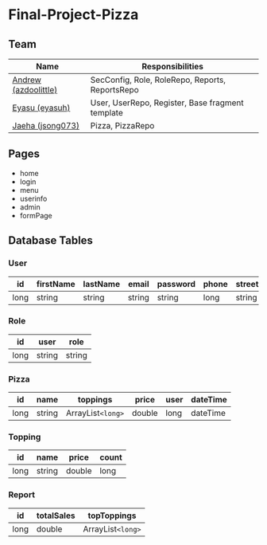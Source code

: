 # Final-Project-Pizza

## Team
| Name | Responsibilities |
|---|---|
| [Andrew (azdoolittle)](https://github.com/azdoolittle) | SecConfig, Role, RoleRepo, Reports, ReportsRepo |
| [Eyasu (eyasuh)](https://github.com/eyasuh) | User, UserRepo, Register, Base fragment template |
| [Jaeha (jsong073)](https://github.com/jsong073) | Pizza, PizzaRepo |
## Pages
- home
- login
- menu
- userinfo
- admin
- formPage

## Database Tables

### User
| id | firstName | lastName | email  | password | phone | street | city | zip | orders |
|---|---|---|---|---|---|---|---|---|---|
| long | string | string | string | string | long | string | string | long | long |

### Role
| id | user | role | 
|---|---|---|
| long | string | string |

### Pizza
| id | name | toppings | price  | user | dateTime |
|---|---|---|---|---|---|
| long | string | ArrayList`<long>` | double | long | dateTime |

### Topping
| id | name | price  | count | 
|---|---|---|---|
| long | string | double | long |

### Report
| id | totalSales | topToppings | 
|---|---|---|
| long | double | ArrayList`<long>`|
